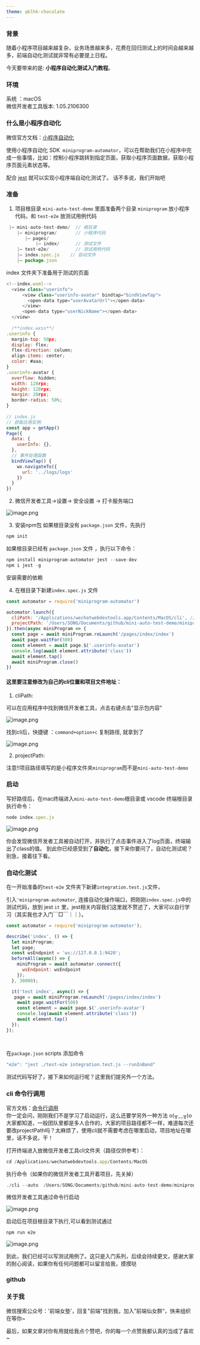 ```yaml
---
theme: qklhk-chocolate
---
```



### 背景

随着小程序项目越来越复杂，业务场景越来多，花费在回归测试上的时间会越来越多，前端自动化测试就非常有必要提上日程。

今天要带来的是: **小程序自动化测试入门教程**。
### 环境
系统 ：macOS  
微信开发者工具版本: 1.05.2106300

### 什么是小程序自动化

微信官方文档：[小程序自动化 ](https://developers.weixin.qq.com/miniprogram/dev/devtools/auto/)

使用小程序自动化 SDK` miniprogram-automator`，可以在帮助我们在小程序中完成一些事情，比如：控制小程序跳转到指定页面，获取小程序页面数据，获取小程序页面元素状态等。

配合 [jest](https://www.jestjs.cn/) 就可以实现小程序端自动化测试了。
话不多说，我们开始吧

### 准备

 1. 项目根目录 `mini-auto-test-demo` 里面准备两个目录 `miniprogram`  放小程序代码，和 `test-e2e` 放测试用例代码 

       
```js
 |— mini-auto-test-demo/  // 根目录
    |— miniprogram/       // 小程序代码
       |— pages/    
           |— index/      // 测试文件
    |— test-e2e/          // 测试用例代码
    |— index.spec.js    // 启动文件
    |— package.json
```
index 文件夹下准备用于测试的页面
 
```js
<!--index.wxml-->
  <view class="userinfo">
      <view class="userinfo-avatar" bindtap="bindViewTap">
        <open-data type="userAvatarUrl"></open-data>
      </view>
      <open-data type="userNickName"></open-data>
  </view>
  
  /**index.wxss**/
.userinfo {
  margin-top: 50px;
  display: flex;
  flex-direction: column;
  align-items: center;
  color: #aaa;
}
.userinfo-avatar {
  overflow: hidden;
  width: 128rpx;
  height: 128rpx;
  margin: 20rpx;
  border-radius: 50%;
}
 
// index.js
// 获取应用实例
const app = getApp()
Page({
  data: {
    userInfo: {},
  },
  // 事件处理函数
  bindViewTap() {
    wx.navigateTo({
      url: '../logs/logs'
    })
  }
})
```

2. 微信开发者工具->设置-> 安全设置 -> 打卡服务端口

![image.png](https://p1-juejin.byteimg.com/tos-cn-i-k3u1fbpfcp/998c3546d0f74597bd5059fdae65624c~tplv-k3u1fbpfcp-watermark.image)

3. 安装npm包
如果根目录没有 `package.json` 文件，先执行

```js
npm init
```

如果根目录已经有 `package.json` 文件 ，执行以下命令：

```js
npm install miniprogram-automator jest --save-dev
npm i jest -g
```
安装需要的依赖

4. 在根目录下新建`index.spec.js` 文件

```js
const automator = require('miniprogram-automator')

automator.launch({
  cliPath: '/Applications/wechatwebdevtools.app/Contents/MacOS/cli', // 工具 cli 位置
  projectPath: '/Users/SONG/Documents/github/mini-auto-test-demo/miniprogram', // 项目文件地址
}).then(async miniProgram => {
  const page = await miniProgram.reLaunch('/pages/index/index')
  await page.waitFor(500)
  const element = await page.$('.userinfo-avatar')
  console.log(await element.attribute('class'))
  await element.tap()
  await miniProgram.close()
})

```
#### 这里要注意修改为自己的cli位置和项目文件地址：

1. cliPath:

可以在应用程序中找到微信开发者工具，点击右键点击"显示包内容"

![image.png](https://p9-juejin.byteimg.com/tos-cn-i-k3u1fbpfcp/200f2e95920f45698a9c6b11f1efe24e~tplv-k3u1fbpfcp-watermark.image)

找到cli后，快捷键 ：`command+option+c` 复制路径, 就拿到了

![image.png](https://p9-juejin.byteimg.com/tos-cn-i-k3u1fbpfcp/57dc60820aae43f2932437f584deb4e9~tplv-k3u1fbpfcp-watermark.image)


2. projectPath:

注意!!项目路径填写的是小程序文件夹`miniprogram`而不是`mini-auto-test-demo`


### 启动

写好路径后，在mac终端进入`mini-auto-test-demo`根目录或 vscode 终端根目录执行命令：

```js
node index.spec.js
```

![image.png](https://p9-juejin.byteimg.com/tos-cn-i-k3u1fbpfcp/4a67bc2ecd0b4f7db4b08dca8e3c9ae0~tplv-k3u1fbpfcp-watermark.image)

你会发现微信开发者工具被自动打开，并执行了点击事件进入了log页面，终端输出了class的值。
到此你已经感受到了**自动化**，接下来你要问了，自动化测试呢？别急，接着往下看。

### 自动化测试

在一开始准备的`test-e2e` 文件夹下新建`integration.test.js`文件，

引入`'miniprogram-automator`, 连接自动化操作端口，把刚刚`index.spec.js`中的测试代码，放到 jest `it` 里，jest相关内容我们这里就不赘述了，大家可以自行学习（其实我也才入门￣□￣｜｜）。

```js
const automator = require('miniprogram-automator');

describe('index', () => {
  let miniProgram;
  let page;
  const wsEndpoint = 'ws://127.0.0.1:9420';
  beforeAll(async() => {
    miniProgram = await automator.connect({
      wsEndpoint: wsEndpoint
    });
  }, 30000);

  it('test index', async() => {
   page = await miniProgram.reLaunch('/pages/index/index')
    await page.waitFor(500)
    const element = await page.$('.userinfo-avatar')
    console.log(await element.attribute('class'))
    await element.tap()
  });
});
 
 
```
在`package.json` scripts 添加命令

```js
"e2e": "jest ./test-e2e integration.test.js --runInBand"
```


测试代码写好了，接下来如何运行呢？这里我们提另外一个方法。

### cli 命令行调用

官方文档：[命令行调用](https://developers.weixin.qq.com/miniprogram/dev/devtools/cli.html)  
你一定会问，刚刚我们不是学习了启动运行，这么还要学另外一种方法 o(╥﹏╥)o 
大家都知道，一般团队里都是多人合作的，大家的项目路径都不一样，难道每次还要改projectPath吗？太麻烦了，使用cli就不需要考虑在哪里启动，项目地址在哪里，话不多说，干！


打开终端进入放微信开发者工具cli文件夹（路径仅供参考）：

```js
cd /Applications/wechatwebdevtools.app/Contents/MacOS 
```
执行命令（如果你的微信开发者工具开着项目，先关掉）

```js
./cli --auto  /Users/SONG/Documents/github/mini-auto-test-demo/miniprogram  --auto-port 9420
```
微信开发者工具通过命令行启动

![image.png](https://p9-juejin.byteimg.com/tos-cn-i-k3u1fbpfcp/6e76f9a5b5ef476ea84cf142c1ddc079~tplv-k3u1fbpfcp-watermark.image)

启动后在项目根目录下执行,可以看到测试通过

```js
npm run e2e
```
![image.png](https://p9-juejin.byteimg.com/tos-cn-i-k3u1fbpfcp/72cea710f66f4553a649ecaa206b3a7e~tplv-k3u1fbpfcp-watermark.image)

到此，我们已经可以写测试用例了。这只是入门系列，后续会持续更文，感谢大家的耐心阅读，如果你有任何问题都可以留言给我，摸摸哒
### github


### 关于我

微信搜索公众号：'前端女塾'，回复"前端"找到我，加入”前端仙女群“，快来组织在等你~


最后，如果文章对你有用就给我点个赞吧，你的每一个点赞我都认真的当成了喜欢~







